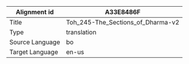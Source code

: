 |Alignment id | A33E8486F
| --- | --- 
|Title | Toh_245-The_Sections_of_Dharma-v2 
|Type | translation
|Source Language | bo
|Target Language | en-us
